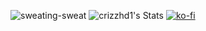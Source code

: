 ![sweating-sweat](https://github.com/crizzhd1/crizzhd1/assets/61610761/559ffe9e-14af-4fdc-8d1f-444bae95e546) ![crizzhd1's Stats](https://github-readme-stats.vercel.app/api?username=crizzhd1&theme=outrun&show_icons=true&hide_border=true&count_private=true) [![ko-fi](https://ko-fi.com/img/githubbutton_sm.svg)](https://ko-fi.com/P5P3DQUDH)

                                                                                                                                 






